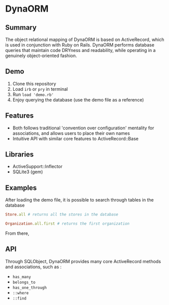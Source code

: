 # DynaORM

## Summary

The object relational mapping of DynaORM is based on ActiveRecord, which is used in conjunction with Ruby on Rails. DynaORM performs database queries that maintain code DRYness and readability, while operating in a genuinely object-oriented fashion.

## Demo

  1. Clone this repository
  2. Load `irb` or `pry` in terminal
  3. Run `load 'demo.rb'`
  4. Enjoy querying the database (use the demo file as a reference)

## Features

  * Both follows traditional 'convention over configuration' mentality for associations, and allows users to place their own names
  * Intuitive API with similar core features to ActiveRecord::Base

## Libraries

  * ActiveSupport::Inflector
  * SQLite3 (gem)

## Examples

After loading the demo file, it is possible to search through tables in the database

```ruby
Store.all # returns all the stores in the database

Organization.all.first # returns the first organization
```

From there, 

## API

Through SQLObject, DynaORM provides many core ActiveRecord methods and associations, such as :

  * `has_many`
  * `belongs_to`
  * `has_one_through`
  * `::where`
  * `::find`
